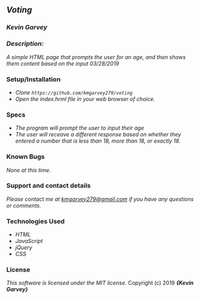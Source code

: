 ## _Voting_

### _***Kevin Garvey***_

### _Description:_
_A simple HTML page that prompts the user for an age, and then shows them content based on the input 03/28/2019_

### Setup/Installation
- _Clone ``https://github.com/kmgarvey279/voting``_
- _Open the index.hrml file in your web browser of choice._

### Specs
- _The program will prompt the user to input their age_
- _The user will receave a different response based on whether they entered a number that is less than 18, more than 18, or exactly 18._



### Known Bugs
_None at this time._

### Support and contact details

_Please contact me at kmgarvey279@gmail.com if you have any questions or comments._

### Technologies Used

- _HTML_
- _JavaScript_
- _jQuery_
- _CSS_

### License

_This software is licensed under the MIT license._
Copyright (c) 2019 **_{Kevin Garvey}_**
